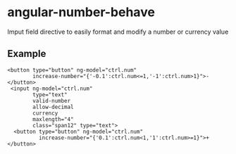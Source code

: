 angular-number-behave
=====================

Imput field directive to easily format and modify a number or currency value

## Example ##

    <button type="button" ng-model="ctrl.num"
            increase-number="{'-0.1':ctrl.num<=1,'-1':ctrl.num>1}">-</button>
     <input ng-model="ctrl.num"
            type="text"
            valid-number
            allow-decimal
            currency
            maxlength="4"
            class="span12" type="text">
      <button type="button" ng-model="ctrl.num"
              increase-number="{'0.1':ctrl.num<1,'1':ctrl.num>=1}">+</button>